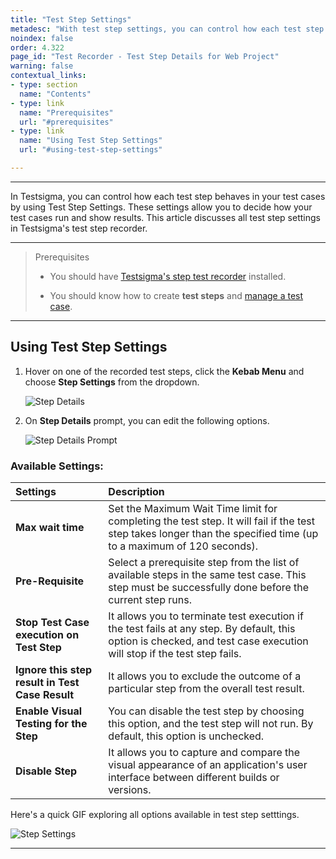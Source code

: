 ```yaml
---
title: "Test Step Settings"
metadesc: "With test step settings, you can control how each test step behaves in your test cases | This article discussses test step settings in Testsigma"
noindex: false
order: 4.322
page_id: "Test Recorder - Test Step Details for Web Project"
warning: false
contextual_links:
- type: section
  name: "Contents"
- type: link
  name: "Prerequisites"
  url: "#prerequisites"
- type: link
  name: "Using Test Step Settings"
  url: "#using-test-step-settings"

---
```


---

In Testsigma, you can control how each test step behaves in your test cases by using Test Step Settings. These settings allow you to decide how your test cases run and show results. This article discusses all test step settings in Testsigma's test step recorder. 

---


> <p id="prerequisites">Prerequisites</p>
> 
> - You should have [Testsigma's step test recorder](https://testsigma.com/docs/test-step-recorder/install-chrome-extension/) installed. 
>
> - You should know how to create **test steps** and [manage a test case](https://testsigma.com/docs/test-cases/manage/add-edit-delete/).

---

## **Using Test Step Settings**

1. Hover on one of the recorded test steps, click the **Kebab Menu** and choose **Step Settings** from the dropdown.

   ![Step Details](https://s3.amazonaws.com/static-docs.testsigma.com/new_images/projects/applications/TestStep_Settings.png)

2. On **Step Details** prompt, you can edit the following options.

   ![Step Details Prompt](https://s3.amazonaws.com/static-docs.testsigma.com/new_images/projects/applications/StepDetails_TSettings.png)

### **Available Settings:**

| **Settings** | **Description** |
|:------------------|:-------------|
|**Max wait time**|Set the Maximum Wait Time limit for completing the test step. It will fail if the test step takes longer than the specified time (up to a maximum of 120 seconds).|
|**Pre-Requisite**|Select a prerequisite step from the list of available steps in the same test case. This step must be successfully done before the current step runs.|
|**Stop Test Case execution on Test Step**|It allows you to terminate test execution if the test fails at any step. By default, this option is checked, and test case execution will stop if the test step fails.|
|**Ignore this step result in Test Case Result**|It allows you to exclude the outcome of a particular step from the overall test result.|
|**Enable Visual Testing for the Step**|You can disable the test step by choosing this option, and the test step will not run. By default, this option is unchecked.|
|**Disable Step**|It allows you to capture and compare the visual appearance of an application's user interface between different builds or versions.|



Here's a quick GIF exploring all options available in test step setttings.

![Step Settings](https://s3.amazonaws.com/static-docs.testsigma.com/new_images/projects/applications/teststepsettings.gif)

---